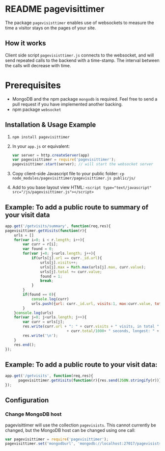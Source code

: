 # README pagevisittimer

The package `pagevisisttimer` enables  use of websockets to measure the time a visitor stays on the pages of your site. 

## How it works

Client side script `pagevisisttimer.js` connects to the websocket, and will send repeated calls to the backend with a time-stamp. The interval between the calls will decrease with time.

# Prerequisites
* MongoDB and the npm package `mongodb` is required. Feel free to send a pull request if you have implemented another backing.
* npm package `websocket`
## Installation & Usage Example

1. `npm install pagevisittimer`
2. In your `app.js` or equivalent:
 
    ```javascript
    var server = http.createServer(app)
    var pagevisittimer = require('pagevisittimer');
    pagevisittimer.start(server); // will start the websocket server
    ```
3. Copy client-side Javascript file to your public folder: `cp node_modules/pagevisittimer/pagevisittimer.js public/js/`
4. Add to you base layout view HTML: `<script type="text/javascript" src="/js/pagevisittimer.js"></script>`

## Example: To add a public route to summary of your visit data
```javascript
app.get('/getvisits/summary', function(req,res){
pagevisittimer.getVisits(function(r){
    urls = []
    for(var i=0; i < r.length; i++){
        var curr = r[i];
        var found = 0;
        for(var j=0; j<urls.length; j++){
            if(urls[j].url == curr._id.url){
                urls[j].visits++;
                urls[j].max = Math.max(urls[j].max, curr.value);
                urls[j].total += curr.value;
                found = 1;
                break;
            }
        }
        if(found == 0){
            console.log(curr)
            urls.push({url: curr._id.url, visits:1, max:curr.value, total: 0});
        }
    }console.log(urls)
    for(var j=0; j<urls.length; j++){
        var curr = urls[j];
        res.write(curr.url + ": " + curr.visits + " visits, in total " 
                            + curr.total/1000+ " seconds, longest: " + curr.max/1000 + " seconds.");
        res.write('\n');
    }
    res.end();
});
```
## Example: To add a public route to your visit data:
```javascript
app.get('/getvisits', function(req,res){
      pagevisittimer.getVisits(function(r){res.send(JSON.stringify(r))});
});
```


## Configuration
### Change MongoDB host
pagevisittimer will use the collection `pagevisists`. This cannot currently be changed, but the MongoDB host can be changed using one call:
```javascript
var pagevisittimer = require('pagevisittimer');
pagevisittimer.set('mongodburl', 'mongodb://localhost:27017/pagevisists')
```    
